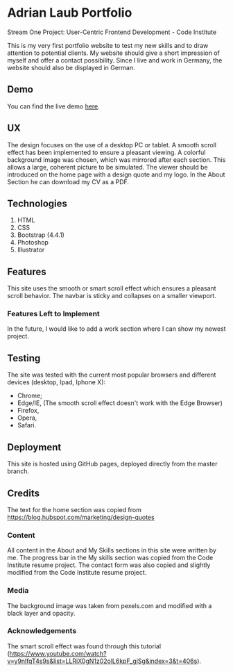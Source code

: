 # Adrian Laub Portfolio
Stream One Project: User-Centric Frontend Development - Code Institute

This is my very first portfolio website to test my new skills and to draw attention to potential clients.
My website should give a short impression of myself and offer a contact possibility. Since I live and work in Germany, the website should also be displayed in German.

## Demo
You can find the live demo [here](https://lemon-squeezy.github.io/milestone-project-1/).

## UX
The design focuses on the use of a desktop PC or tablet. A smooth scroll effect has been implemented to ensure a pleasant viewing. A colorful background image was chosen, which was mirrored after each section. This allows a large, coherent picture to be simulated.
The viewer should be introduced on the home page with a design quote and my logo. In the About Section he can download my CV as a PDF.

## Technologies
1. HTML
2. CSS
3. Bootstrap (4.4.1)
4. Photoshop
5. Illustrator

## Features
This site uses the smooth or smart scroll effect which ensures a pleasant scroll behavior. The navbar is sticky and collapses on a smaller viewport.

### Features Left to Implement
In the future, I would like to add a work section where I can show my newest project.

## Testing
The site was tested with the current most popular browsers and different devices (desktop, Ipad, Iphone X):
* Chrome;
* Edge/IE, (The smooth scroll effect doesn't work with the Edge Browser)
* Firefox,
* Opera,
* Safari.

## Deployment
This site is hosted using GitHub pages, deployed directly from the master branch.

## Credits
The text for the home section was copied from https://blog.hubspot.com/marketing/design-quotes

### Content
All content in the About and My Skills sections in this site were written by me.
The progress bar in the My skills section was copied from the Code Institute resume project.
The contact form was also copied and slightly modified from the Code Institute resume project.

### Media
The background image was taken from pexels.com and modified with a black layer and opacity.

### Acknowledgements
The smart scroll effect was found through this tutorial (https://www.youtube.com/watch?v=y9nlfqT4s9s&list=LLRiX0gN1z02olL6kpF_gjSg&index=3&t=406s).

